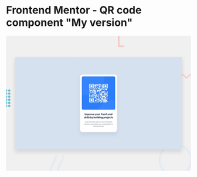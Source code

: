 # Frontend Mentor - QR code component "My version"

![Design preview for the QR code component coding challenge](./design/desktop-preview.jpg)
